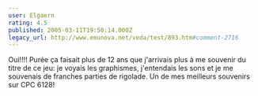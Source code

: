 ```yaml
---
user: Elgaern
rating: 4.5
published: 2005-03-11T19:50:14.000Z
legacy_url: http://www.emunova.net/veda/test/893.htm#comment-2716
---
```

Oui!!!! Purée ça faisait plus de 12 ans que j'arrivais plus à me souvenir du titre de ce jeu: je voyais les graphismes, j'entendais les sons et je me souvenais de franches parties de rigolade. Un de mes meilleurs souvenirs sur CPC 6128!
